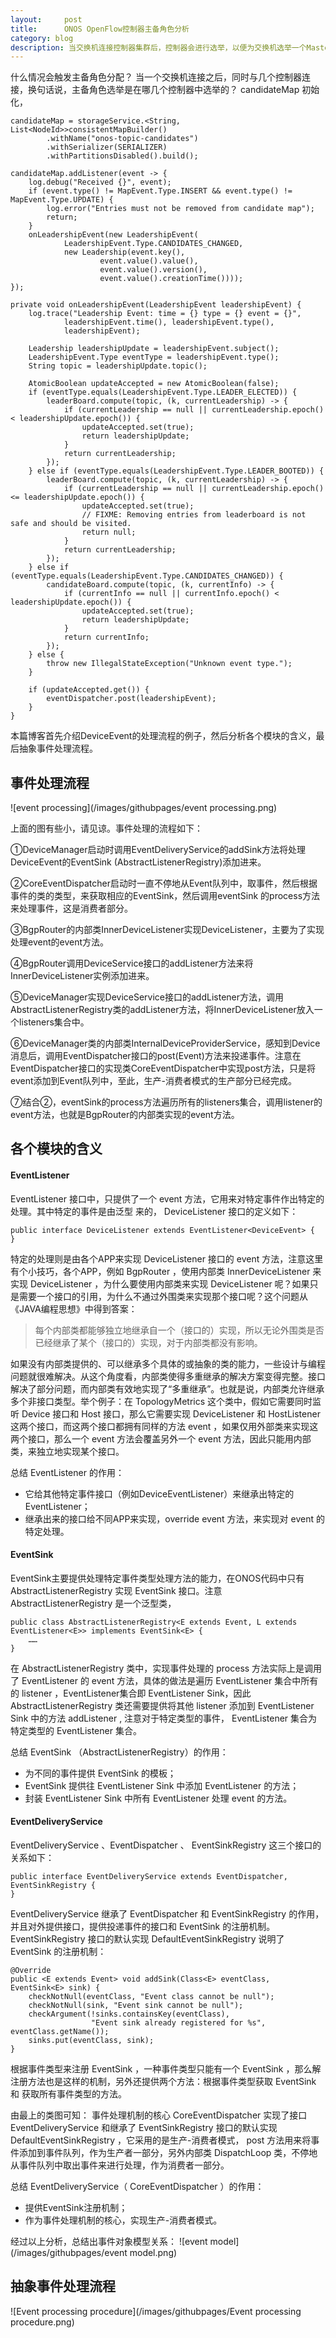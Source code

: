 ```yaml
---
layout:     post
title:      ONOS OpenFlow控制器主备角色分析
category: blog
description: 当交换机连接控制器集群后，控制器会进行选举，以便为交换机选举一个Master角色的控制器。
---
```



什么情况会触发主备角色分配？
当一个交换机连接之后，同时与几个控制器连接，换句话说，主备角色选举是在哪几个控制器中选举的？
candidateMap 初始化，

    candidateMap = storageService.<String, List<NodeId>>consistentMapBuilder()
            .withName("onos-topic-candidates")
            .withSerializer(SERIALIZER)
            .withPartitionsDisabled().build();

    candidateMap.addListener(event -> {
        log.debug("Received {}", event);
        if (event.type() != MapEvent.Type.INSERT && event.type() != MapEvent.Type.UPDATE) {
            log.error("Entries must not be removed from candidate map");
            return;
        }
        onLeadershipEvent(new LeadershipEvent(
                LeadershipEvent.Type.CANDIDATES_CHANGED,
                new Leadership(event.key(),
                        event.value().value(),
                        event.value().version(),
                        event.value().creationTime())));
    });

    private void onLeadershipEvent(LeadershipEvent leadershipEvent) {
        log.trace("Leadership Event: time = {} type = {} event = {}",
                leadershipEvent.time(), leadershipEvent.type(),
                leadershipEvent);

        Leadership leadershipUpdate = leadershipEvent.subject();
        LeadershipEvent.Type eventType = leadershipEvent.type();
        String topic = leadershipUpdate.topic();

        AtomicBoolean updateAccepted = new AtomicBoolean(false);
        if (eventType.equals(LeadershipEvent.Type.LEADER_ELECTED)) {
            leaderBoard.compute(topic, (k, currentLeadership) -> {
                if (currentLeadership == null || currentLeadership.epoch() < leadershipUpdate.epoch()) {
                    updateAccepted.set(true);
                    return leadershipUpdate;
                }
                return currentLeadership;
            });
        } else if (eventType.equals(LeadershipEvent.Type.LEADER_BOOTED)) {
            leaderBoard.compute(topic, (k, currentLeadership) -> {
                if (currentLeadership == null || currentLeadership.epoch() <= leadershipUpdate.epoch()) {
                    updateAccepted.set(true);
                    // FIXME: Removing entries from leaderboard is not safe and should be visited.
                    return null;
                }
                return currentLeadership;
            });
        } else if (eventType.equals(LeadershipEvent.Type.CANDIDATES_CHANGED)) {
            candidateBoard.compute(topic, (k, currentInfo) -> {
                if (currentInfo == null || currentInfo.epoch() < leadershipUpdate.epoch()) {
                    updateAccepted.set(true);
                    return leadershipUpdate;
                }
                return currentInfo;
            });
        } else {
            throw new IllegalStateException("Unknown event type.");
        }

        if (updateAccepted.get()) {
            eventDispatcher.post(leadershipEvent);
        }
    }

本篇博客首先介绍DeviceEvent的处理流程的例子，然后分析各个模块的含义，最后抽象事件处理流程。

## 事件处理流程
![event processing](/images/githubpages/event processing.png)

上面的图有些小，请见谅。事件处理的流程如下：

①DeviceManager启动时调用EventDeliveryService的addSink方法将处理DeviceEvent的EventSink (AbstractListenerRegistry)添加进来。

②CoreEventDispatcher启动时一直不停地从Event队列中，取事件，然后根据事件的类的类型，来获取相应的EventSink，然后调用eventSink 的process方法来处理事件，这是消费者部分。

③BgpRouter的内部类InnerDeviceListener实现DeviceListener，主要为了实现处理event的event方法。

④BgpRouter调用DeviceService接口的addListener方法来将InnerDeviceListener实例添加进来。

⑤DeviceManager实现DeviceService接口的addListener方法，调用AbstractListenerRegistry类的addListener方法，将InnerDeviceListener放入一个listeners集合中。

⑥DeviceManager类的内部类InternalDeviceProviderService，感知到Device消息后，调用EventDispatcher接口的post(Event)方法来投递事件。注意在EventDispatcher接口的实现类CoreEventDispatcher中实现post方法，只是将event添加到Event队列中，至此，生产-消费者模式的生产部分已经完成。

⑦结合②，eventSink的process方法遍历所有的listeners集合，调用listener的event方法，也就是BgpRouter的内部类实现的event方法。

## 各个模块的含义

#### EventListener<E extends Event> 
EventListener 接口中，只提供了一个 event 方法，它用来对特定事件作出特定的处理。其中特定的事件是由泛型 <E extends Event> 来的， DeviceListener 接口的定义如下：

    public interface DeviceListener extends EventListener<DeviceEvent> {
    }

特定的处理则是由各个APP来实现 DeviceListener 接口的 event 方法，注意这里有个小技巧，各个APP，例如 BgpRouter ，使用内部类 InnerDeviceListener 来实现 DeviceListener ，为什么要使用内部类来实现 DeviceListener 呢？如果只是需要一个接口的引用，为什么不通过外围类来实现那个接口呢？这个问题从《JAVA编程思想》中得到答案：

> 每个内部类都能够独立地继承自一个（接口的）实现，所以无论外围类是否已经继承了某个（接口的）实现，对于内部类都没有影响。

如果没有内部类提供的、可以继承多个具体的或抽象的类的能力，一些设计与编程问题就很难解决。从这个角度看，内部类使得多重继承的解决方案变得完整。接口解决了部分问题，而内部类有效地实现了“多重继承”。也就是说，内部类允许继承多个非接口类型。举个例子：在 TopologyMetrics 这个类中，假如它需要同时监听 Device 接口和 Host 接口，那么它需要实现 DeviceListener 和 HostListener 这两个接口，而这两个接口都拥有同样的方法 event ，如果仅用外部类来实现这两个接口，那么一个 event 方法会覆盖另外一个 event 方法，因此只能用内部类，来独立地实现某个接口。

总结 EventListener<E extends Event> 的作用：
* 它给其他特定事件接口（例如DeviceEventListener）来继承出特定的 EventListener；
* 继承出来的接口给不同APP来实现，override event 方法，来实现对 event 的特定处理。

#### EventSink 
EventSink主要提供处理特定事件类型处理方法的能力，在ONOS代码中只有 AbstractListenerRegistry 实现 EventSink 接口。注意 AbstractListenerRegistry 是一个泛型类，

    public class AbstractListenerRegistry<E extends Event, L extends EventListener<E>> implements EventSink<E> {
        ……
    }

在 AbstractListenerRegistry 类中，实现事件处理的 process 方法实际上是调用了 EventListener 的 event 方法，具体的做法是遍历 EventListener 集合中所有的 listener ，EventListener集合即 EventListener Sink，因此 AbstractListenerRegistry 类还需要提供将其他 listener 添加到 EventListener Sink 中的方法 addListener , 注意对于特定类型的事件， EventListener 集合为特定类型的 EventListener 集合。

总结 EventSink （AbstractListenerRegistry）的作用：
* 为不同的事件提供 EventSink 的模板；
* EventSink 提供往 EventListener Sink 中添加 EventListener 的方法；
* 封装 EventListener Sink 中所有 EventListener 处理 event 的方法。

#### EventDeliveryService 
EventDeliveryService 、EventDispatcher 、 EventSinkRegistry 这三个接口的关系如下：

    public interface EventDeliveryService extends EventDispatcher, EventSinkRegistry {
    }

EventDeliveryService 继承了 EventDispatcher 和 EventSinkRegistry 的作用，并且对外提供接口，提供投递事件的接口和 EventSink 的注册机制。EventSinkRegistry 接口的默认实现  DefaultEventSinkRegistry 说明了 EventSink 的注册机制：

    @Override
    public <E extends Event> void addSink(Class<E> eventClass, EventSink<E> sink) {
        checkNotNull(eventClass, "Event class cannot be null");
        checkNotNull(sink, "Event sink cannot be null");
        checkArgument(!sinks.containsKey(eventClass),
                      "Event sink already registered for %s", eventClass.getName());
        sinks.put(eventClass, sink);
    }

根据事件类型来注册 EventSink ，一种事件类型只能有一个 EventSink ，那么解注册方法也是这样的机制，另外还提供两个方法：根据事件类型获取 EventSink 和 获取所有事件类型的方法。

由最上的类图可知： 事件处理机制的核心 CoreEventDispatcher 实现了接口 EventDeliveryService 和继承了 EventSinkRegistry 接口的默认实现  DefaultEventSinkRegistry ，它采用的是生产-消费者模式， post 方法用来将事件添加到事件队列，作为生产者一部分，另外内部类 DispatchLoop 类，不停地从事件队列中取出事件来进行处理，作为消费者一部分。

总结 EventDeliveryService（ CoreEventDispatcher ）的作用：
* 提供EventSink注册机制；
* 作为事件处理机制的核心，实现生产-消费者模式。

经过以上分析，总结出事件对象模型关系：
![event model](/images/githubpages/event model.png)

## 抽象事件处理流程
![Event processing procedure](/images/githubpages/Event processing procedure.png)